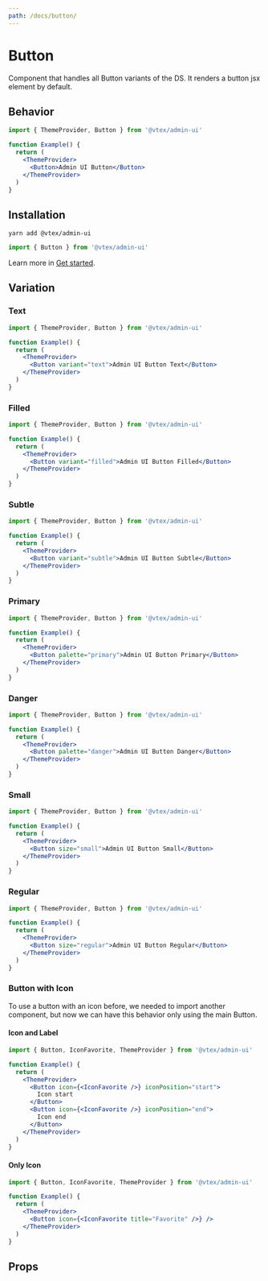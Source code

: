 ```yaml
---
path: /docs/button/
---
```


# Button

Component that handles all Button variants of the DS. It renders a button jsx element by default.

## Behavior

```jsx
import { ThemeProvider, Button } from '@vtex/admin-ui'

function Example() {
  return (
    <ThemeProvider>
      <Button>Admin UI Button</Button>
    </ThemeProvider>
  )
}
```

## Installation

```static
yarn add @vtex/admin-ui
```

```jsx static
import { Button } from '@vtex/admin-ui'
```

Learn more in [Get started](/docs/get-started/).

## Variation
### Text

```jsx
import { ThemeProvider, Button } from '@vtex/admin-ui'

function Example() {
  return (
    <ThemeProvider>
      <Button variant="text">Admin UI Button Text</Button>
    </ThemeProvider>
  )
}
```
### Filled

```jsx
import { ThemeProvider, Button } from '@vtex/admin-ui'

function Example() {
  return (
    <ThemeProvider>
      <Button variant="filled">Admin UI Button Filled</Button>
    </ThemeProvider>
  )
}
```
### Subtle

```jsx
import { ThemeProvider, Button } from '@vtex/admin-ui'

function Example() {
  return (
    <ThemeProvider>
      <Button variant="subtle">Admin UI Button Subtle</Button>
    </ThemeProvider>
  )
}
```
### Primary

```jsx
import { ThemeProvider, Button } from '@vtex/admin-ui'

function Example() {
  return (
    <ThemeProvider>
      <Button palette="primary">Admin UI Button Primary</Button>
    </ThemeProvider>
  )
}
```
### Danger

```jsx
import { ThemeProvider, Button } from '@vtex/admin-ui'

function Example() {
  return (
    <ThemeProvider>
      <Button palette="danger">Admin UI Button Danger</Button>
    </ThemeProvider>
  )
}
```
### Small

```jsx
import { ThemeProvider, Button } from '@vtex/admin-ui'

function Example() {
  return (
    <ThemeProvider>
      <Button size="small">Admin UI Button Small</Button>
    </ThemeProvider>
  )
}
```
### Regular

```jsx
import { ThemeProvider, Button } from '@vtex/admin-ui'

function Example() {
  return (
    <ThemeProvider>
      <Button size="regular">Admin UI Button Regular</Button>
    </ThemeProvider>
  )
}
```

### Button with Icon

To use a button with an icon before, we needed to import another component, but now we can have this behavior only using the main Button.

#### Icon and Label

```jsx
import { Button, IconFavorite, ThemeProvider } from '@vtex/admin-ui'

function Example() {
  return (
    <ThemeProvider>
      <Button icon={<IconFavorite />} iconPosition="start">
        Icon start
      </Button>
      <Button icon={<IconFavorite />} iconPosition="end">
        Icon end
      </Button>
    </ThemeProvider>
  )
}
```

#### Only Icon

```jsx
import { Button, IconFavorite, ThemeProvider } from '@vtex/admin-ui'

function Example() {
  return (
    <ThemeProvider>
      <Button icon={<IconFavorite title="Favorite" />} />
    </ThemeProvider>
  )
}
```

## Props

<proptypes heading="Button" component="Button" />
